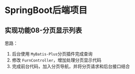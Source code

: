 # SpringBoot后端项目

## 实现功能08-分页显示列表

思路：
1. 后台使用 `MyBatis-Plus`分页插件完成查询
2. 修改 `FurnController`，增加处理分页显示代码
3. 完成前台代码，加入分页导航，并将分页请求和后台接口结合
